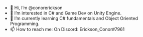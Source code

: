 - 👋 Hi, I’m @conorerickson
- 👀 I’m interested in C# and Game Dev on Unity Engine.
- 🌱 I’m currently learning C# fundamentals and Object Oriented Programming.
- 📫 How to reach me: On Discord: Erickson_Conor#7961

<!---
conorerickson/conorerickson is a ✨ special ✨ repository because its `README.md` (this file) appears on your GitHub profile.
You can click the Preview link to take a look at your changes.
--->
